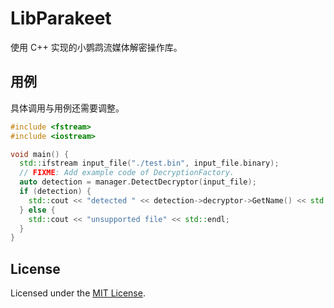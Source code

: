 # LibParakeet

使用 C++ 实现的小鹦鹉流媒体解密操作库。

## 用例

具体调用与用例还需要调整。

```cpp
#include <fstream>
#include <iostream>

void main() {
  std::ifstream input_file("./test.bin", input_file.binary);
  // FIXME: Add example code of DecryptionFactory.
  auto detection = manager.DetectDecryptor(input_file);
  if (detection) {
    std::cout << "detected " << detection->decryptor->GetName() << std::endl;
  } else {
    std::cout << "unsupported file" << std::endl;
  }
}
```

## License

Licensed under the [MIT License](LICENSE.txt).
